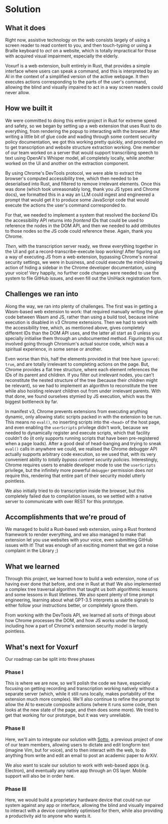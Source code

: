 # Solution

## What it does

Right now, assistive technology on the web consists largely of using a screen reader to read content to you, and then touch-typing or using a Braille keyboard to *act* on a website, which is totally impractical for those with acquired visual impairment, especially the elderly.

Voxurf is a web extension, built entirely in Rust, that provides a simple interface where users can speak a command, and this is interpreted by an AI in the context of a simplified version of the active webpage. It then executes actions corresponding to the parts of the user's command, allowing the blind and visually impaired to act in a way screen readers could never allow.

## How we built it

We were committed to doing this entire project in Rust for extreme speed and safety, so we began by setting up a web extension that uses Rust to do everything, from rendering the popup to interacting with the browser. After writing a little bit of glue code and wading through some content security policy documentation, we got this working pretty quickly, and proceeded on to get transcription and website structure extraction working. One member of our team worked on a server that would support transcribing speech to text using OpenAI's Whisper model, all completely locally, while another worked on the UI and another on the extraction component.

By using Chrome's DevTools protocol, we were able to extract the browser's computed accessibility tree, which then needed to be deserialised into Rust, and filtered to remove irrelevant elements. Once this was done (which took unreasonably long, thank you JS types and Chrome docs), we formatted this in a way an LLM could ingest and engineered a prompt that would get it to produce some JavaScript code that would execute the actions the user's command corresponded to.

For that, we needed to implement a system that resolved the *backend* IDs the accessibility API returns into *frontend* IDs that could be used to reference the nodes in the DOM API, and then we needed to add *attributes* to those nodes so the JS code could reference these. Again, thank you Chrome.

*Then*, with the transcription server ready, we threw everything together in the UI and got a record-transcribe-execute loop working! After figuring out a way of executing JS from a web extension, bypassing Chrome's normal security settings, we were in business, and could execute the mind-blowing action of hiding a sidebar in the Chrome developer documentation, using your voice! Very happily, no further code changes were needed to use the system to file GitHub issues, and even fill out the UniHack registration form.

## Challenges we ran into

Along the way, we ran into plenty of challenges. The first was in getting a Wasm-based web extension to work: that required manually writing the glue code between Wasm and JS, rather than using a build tool, because inline execution is disabled in v3 Chrome extensions. Then we had to work with the accessibility tree, which, as mentioned above, gives completely different IDs than the DOM API uses, and the latter all start as 0 unless you specially initialise them through an undocumented method. Figuring this out involved going through Chromium's actual source code, which was a spiritual experience, in some sense or another.

Even worse than this, half the elements provided in that tree have `ignored: true`, and are totally irrelevant to completing actions on the page. But, Chrome provides a flat tree structure, where each element references the IDs of its parent and children. If you filter out irrelevant nodes, you can't reconstitute the nested structure of the tree (because their children might be relevant), so we had to implement an algorithm to reconstitute the tree while also hoisting relevant children out from under irrelevant parents. With that done, we found ourselves stymied by JS execution, which was the biggest bottleneck by far.

In manifest v3, Chrome prevents extensions from executing anything dynamic, only allowing static scripts packed in with the extension to be run. This means no `eval()`, no inserting scripts into the `<head>` of the host page, and even enabling the `userScripts` privilege didn't work, because we needed to dynamically register and execute scripts, which that facility couldn't do (it only supports running scripts that have been pre-registered when a page loads). After a good deal of head-banging and trying to sneak `eval()` calls in anywhere we could, we realised the Chrome debugger API actually supports arbitrary code execution, so we used that, with its very convenient ability to *totally bypass content security policies*. Interestingly, Chrome requires users to enable developer mode to use the `userScripts` privilege, but the infinitely more powerful `debugger` permission does *not* require this, rendering that entire part of their security model utterly pointless.

We also initially tried to do transcription inside the browser, but this completely failed due to compilation issues, so we settled with a native server to communicate with over REST for this prototype.

## Accomplishments that we're proud of

We managed to build a Rust-based web extension, using a Rust frontend framework to render everything, and we also managed to make that extension let you use websites with your voice, even submitting GitHub issues with it! That was enough of an exciting moment that we got a noise complaint in the Library ;)

## What we learned

Through this project, we learned how to build a web extension, none of us having ever done that before, and one in Rust at that! We also implemented a complex tree traversal algorithm that taught us both algorithmic lessons and some lessons in Rust lifetimes. We also spent plenty of time prompt engineering, learning about what GPT-3.5 interprets as subtle signals to either follow your instructions better, or completely ignore them.

From working with the DevTools API, we learned all sorts of things about how Chrome processes the DOM, and how JS works under the hood, including how a part of Chrome's extension security model is largely pointless.

## What's next for Voxurf

Our roadmap can be split into three phases

### Phase I

This is where we are now, so we'll polish the code we have, especially focusing on getting recording and transcription working natively without a separate server (which, while it still runs locally, makes portability of the extension much more complex). We'll also continue to refine the prompt to allow the AI to execute composite actions (where it runs some code, then looks at the new state of the page, and then does some more). We tried to get that working for our prototype, but it was very unreliable.

### Phase II

Here, we'll aim to integrate our solution with [Sotto](https://arctic-hen7.github.io/post/sotto), a previous project of one of our team members, allowing users to dictate and edit longform text (imagine Vim, but for voice), and to then interact with the web, to do anything from write and edit an email to post an academic paper to ArXiV.

We also want to scale our solution to work with web-based apps (e.g. Electron), and eventually any native app through an OS layer. Mobile support will also be in order here.

### Phase III

Here, we would build a proprietary hardware device that could run our system against any app or interface, allowing the blind and visually impaired to interact with a device completely optimised for them, while also providing a productivity aid to anyone who wants it.